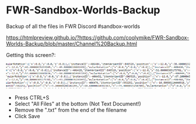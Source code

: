 # FWR-Sandbox-Worlds-Backup
Backup of all the files in FWR Discord #sandbox-worlds

https://htmlpreview.github.io/?https://github.com/coolymike/FWR-Sandbox-Worlds-Backup/blob/master/Channel%20Backup.html

Getting this screen?:

![Screenshot of FWR file](https://raw.githubusercontent.com/coolymike/FWR-Sandbox-Worlds-Backup/master/image.png)
* Press CTRL+S
* Select "All Files" at the bottom (Not Text Document!)
* Remove the ".txt" from the end of the filename
* Click Save
